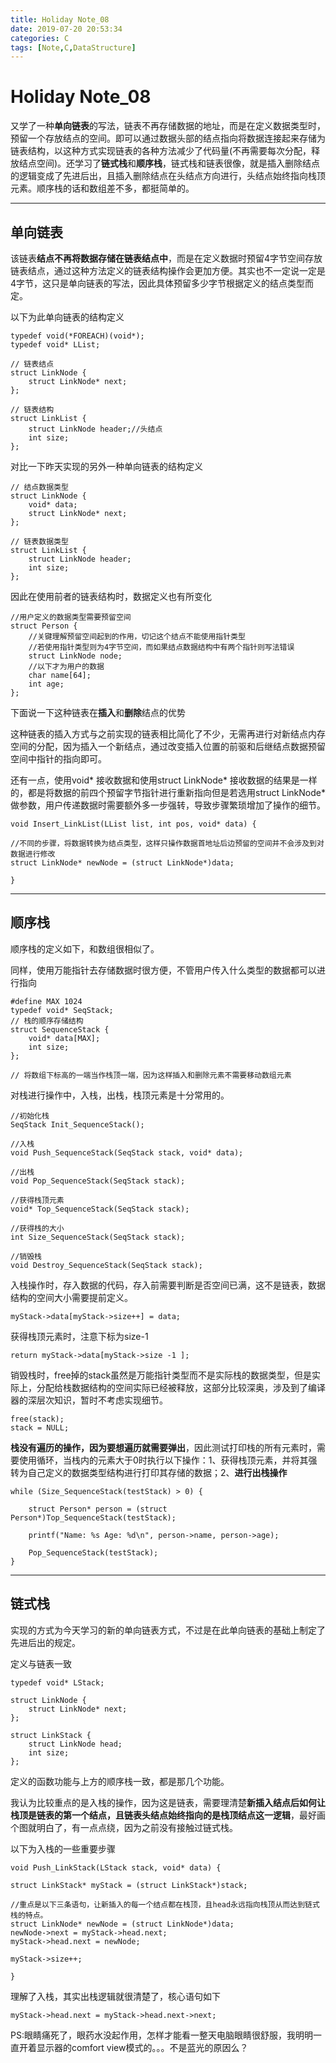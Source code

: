 ```yaml
---
title: Holiday Note_08
date: 2019-07-20 20:53:34
categories: C
tags: [Note,C,DataStructure]
---
```


# Holiday Note_08

又学了一种**单向链表**的写法，链表不再存储数据的地址，而是在定义数据类型时，预留一个存放结点的空间。即可以通过数据头部的结点指向将数据连接起来存储为链表结构，以这种方式实现链表的各种方法减少了代码量(不再需要每次分配，释放结点空间)。还学习了**链式栈**和**顺序栈**，链式栈和链表很像，就是插入删除结点的逻辑变成了先进后出，且插入删除结点在头结点方向进行，头结点始终指向栈顶元素。顺序栈的话和数组差不多，都挺简单的。

<!-- more -->

---

## 单向链表

该链表**结点不再将数据存储在链表结点中**，而是在定义数据时预留4字节空间存放链表结点，通过这种方法定义的链表结构操作会更加方便。其实也不一定说一定是4字节，这只是单向链表的写法，因此具体预留多少字节根据定义的结点类型而定。

以下为此单向链表的结构定义
~~~
typedef void(*FOREACH)(void*);
typedef void* LList;

// 链表结点
struct LinkNode {
	struct LinkNode* next;
};

// 链表结构
struct LinkList {
	struct LinkNode header;//头结点
	int size;
};
~~~

对比一下昨天实现的另外一种单向链表的结构定义
~~~
// 结点数据类型
struct LinkNode {
	void* data;
	struct LinkNode* next;
};

// 链表数据类型
struct LinkList {
	struct LinkNode header;
	int size;
};
~~~

因此在使用前者的链表结构时，数据定义也有所变化
~~~
//用户定义的数据类型需要预留空间
struct Person {
	//关键理解预留空间起到的作用，切记这个结点不能使用指针类型
	//若使用指针类型则为4字节空间，而如果结点数据结构中有两个指针则写法错误
	struct LinkNode node;
	//以下才为用户的数据
	char name[64];
	int age;
};
~~~

下面说一下这种链表在**插入**和**删除**结点的优势

这种链表的插入方式与之前实现的链表相比简化了不少，无需再进行对新结点内存空间的分配，因为插入一个新结点，通过改变插入位置的前驱和后继结点数据预留空间中指针的指向即可。

还有一点，使用void* 接收数据和使用struct LinkNode* 接收数据的结果是一样的，都是将数据的前四个预留字节指针进行重新指向但是若选用struct LinkNode* 做参数，用户传递数据时需要额外多一步强转，导致步骤繁琐增加了操作的细节。
~~~
void Insert_LinkList(LList list, int pos, void* data) {

//不同的步骤，将数据转换为结点类型，这样只操作数据首地址后边预留的空间并不会涉及到对数据进行修改
struct LinkNode* newNode = (struct LinkNode*)data;

}
~~~

---

## 顺序栈

顺序栈的定义如下，和数组很相似了。

同样，使用万能指针去存储数据时很方便，不管用户传入什么类型的数据都可以进行指向
~~~
#define MAX 1024
typedef void* SeqStack;	
// 栈的顺序存储结构
struct SequenceStack {
	void* data[MAX];
	int size;
};

// 将数组下标高的一端当作栈顶一端，因为这样插入和删除元素不需要移动数组元素
~~~


对栈进行操作中，入栈，出栈，栈顶元素是十分常用的。
~~~
//初始化栈
SeqStack Init_SequenceStack();

//入栈
void Push_SequenceStack(SeqStack stack, void* data);

//出栈 
void Pop_SequenceStack(SeqStack stack);

//获得栈顶元素
void* Top_SequenceStack(SeqStack stack);

//获得栈的大小
int Size_SequenceStack(SeqStack stack);

//销毁栈
void Destroy_SequenceStack(SeqStack stack);
~~~

入栈操作时，存入数据的代码，存入前需要判断是否空间已满，这不是链表，数据结构的空间大小需要提前定义。
~~~
myStack->data[myStack->size++] = data;
~~~

获得栈顶元素时，注意下标为size-1
~~~
return myStack->data[myStack->size -1 ];
~~~

销毁栈时，free掉的stack虽然是万能指针类型而不是实际栈的数据类型，但是实际上，分配给栈数据结构的空间实际已经被释放，这部分比较深奥，涉及到了编译器的深层次知识，暂时不考虑实现细节。
~~~
free(stack);
stack = NULL;
~~~

**栈没有遍历的操作，因为要想遍历就需要弹出**，因此测试打印栈的所有元素时，需要使用循环，当栈内的元素大于0时执行以下操作：1、获得栈顶元素，并将其强转为自己定义的数据类型结构进行打印其存储的数据；2、**进行出栈操作**
~~~
while (Size_SequenceStack(testStack) > 0) {

	struct Person* person = (struct Person*)Top_SequenceStack(testStack);

	printf("Name: %s Age: %d\n", person->name, person->age);

	Pop_SequenceStack(testStack);
}
~~~

---

## 链式栈

实现的方式为今天学习的新的单向链表方式，不过是在此单向链表的基础上制定了先进后出的规定。

定义与链表一致
~~~
typedef void* LStack;

struct LinkNode {
	struct LinkNode* next;
};

struct LinkStack {
	struct LinkNode head;
	int size;
};	
~~~

定义的函数功能与上方的顺序栈一致，都是那几个功能。

我认为比较重点的是入栈的操作，因为这是链表，需要理清楚**新插入结点后如何让栈顶是链表的第一个结点，且链表头结点始终指向的是栈顶结点这一逻辑**，最好画个图就明白了，有一点点绕，因为之前没有接触过链式栈。

以下为入栈的一些重要步骤
~~~
void Push_LinkStack(LStack stack, void* data) {

struct LinkStack* myStack = (struct LinkStack*)stack;

//重点是以下三条语句，让新插入的每一个结点都在栈顶，且head永远指向栈顶从而达到链式栈的特点。
struct LinkNode* newNode = (struct LinkNode*)data;
newNode->next = myStack->head.next;
myStack->head.next = newNode;

myStack->size++;

}
~~~

理解了入栈，其实出栈逻辑就很清楚了，核心语句如下
~~~
myStack->head.next = myStack->head.next->next;
~~~

PS:眼睛痛死了，眼药水没起作用，怎样才能看一整天电脑眼睛很舒服，我明明一直开着显示器的comfort view模式的。。。不是蓝光的原因么？



